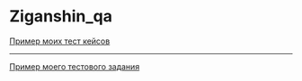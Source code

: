 # Ziganshin_qa
[Пример моих тест кейсов](https://docs.google.com/spreadsheets/d/1OneVJSGeApMlv9CI28MLrD-RILmyXnOMtA0UD1PXo2M/edit#gid=306401338)


---


[Пример моего тестового задания](https://docs.google.com/spreadsheets/d/17lXCXm7yVXadPUKONiB6EWBdgQq3mGLoEfW4z2JlGrQ/edit#gid=0)